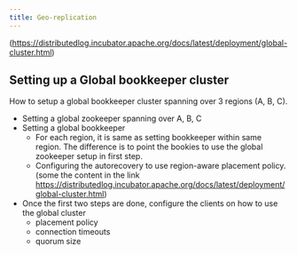 ```yaml
---
title: Geo-replication
---
```


(https://distributedlog.incubator.apache.org/docs/latest/deployment/global-cluster.html)

## Setting up a Global bookkeeper cluster

How to setup a global bookkeeper cluster spanning over 3 regions (A, B, C).

- Setting a global zookeeper spanning over A, B, C
- Setting a global bookkeeper
  - For each region, it is same as setting bookkeeper within same region.
    The difference is to point the bookies to use the global zookeeper setup in first step.
  - Configuring the autorecovery to use region-aware placement policy. (some the content in the link https://distributedlog.incubator.apache.org/docs/latest/deployment/global-cluster.html)
- Once the first two steps are done, configure the clients on how to use the global cluster
  - placement policy
  - connection timeouts
  - quorum size
